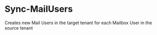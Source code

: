 # Sync-MailUsers
Creates new Mail Users in the target tenant for each Mailbox User in the source tenant
